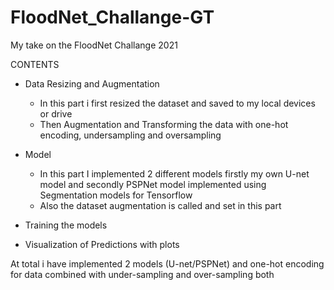 # FloodNet_Challange-GT
My take on the FloodNet Challange 2021

CONTENTS

- Data Resizing and Augmentation
  - In this part i first resized the dataset and saved to my local devices or drive
  - Then Augmentation and Transforming the data with one-hot encoding, undersampling and oversampling
    
- Model
  - In this part I implemented 2 different models firstly my own U-net model and secondly PSPNet model implemented using Segmentation models for Tensorflow
  - Also the dataset augmentation is called and set in this part
    
- Training the models
  
- Visualization of Predictions with plots

At total i have implemented 2 models (U-net/PSPNet) and one-hot encoding for data combined with under-sampling and over-sampling both
    
